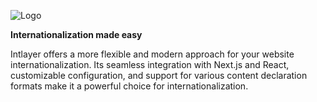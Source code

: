 ![Logo](https://github.com/intlayer-org/intlayer/blob/main/packages/@intlayer/design-system/src/components/Logo/logo_with_text_no_frame.svg)

**Internationalization made easy**

Intlayer offers a more flexible and modern approach for your website internationalization. Its seamless integration with Next.js and React, customizable configuration, and support for various content declaration formats make it a powerful choice for internationalization.
